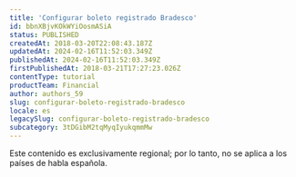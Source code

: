 ```yaml
---
title: 'Configurar boleto registrado Bradesco'
id: bbnXBjvKOkWYiOosmASiA
status: PUBLISHED
createdAt: 2018-03-20T22:08:43.187Z
updatedAt: 2024-02-16T11:52:03.349Z
publishedAt: 2024-02-16T11:52:03.349Z
firstPublishedAt: 2018-03-21T17:27:23.026Z
contentType: tutorial
productTeam: Financial
author: authors_59
slug: configurar-boleto-registrado-bradesco
locale: es
legacySlug: configurar-boleto-registrado-bradesco
subcategory: 3tDGibM2tqMyqIyukqmmMw
---
```


<div class="alert alert-warning" role="alert">Este contenido es exclusivamente regional; por lo tanto, no se aplica a los países de habla española.</div>
